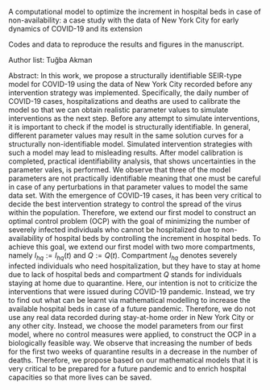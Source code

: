 A computational model to optimize the increment in hospital beds in case of non-availability: a case study with the data of New York City for early dynamics of COVID-19 and its extension

Codes and data to reproduce the results and figures in the manuscript. 

Author list: Tuğba Akman

Abstract: In this work, we propose a structurally identifiable SEIR-type model for COVID-19 using the data of New York City recorded before any intervention strategy was implemented. Specifically, the daily number of COVID-19 cases, hospitalizations and deaths are used to calibrate the model so that we can obtain realistic parameter values to simulate interventions as the next step. Before any attempt to simulate interventions, it is important to check if the model is structurally identifiable. In general, different parameter values may result in the same solution curves for a structurally non-identifiable model. Simulated intervention strategies  with such a model may lead to misleading results. After model calibration is completed, practical identifiability analysis, that shows uncertainties in the parameter vales, is performed. We observe that three of the model parameters are not practically identifiable meaning that one must be careful in case of any perturbations in that parameter values to model the same data set. With the emergence of COVID-19 cases, it has been very critical to decide the best intervention strategy to control the spread of the virus within the population. Therefore, we extend our first model to construct an optimal control problem (OCP) with the goal of minimizing the number of severely infected individuals who cannot be hospitalized due to non-availability of hospital beds by controlling the increment in hospital beds. To achieve this goal, we extend our first model with two more compartments, namely $I_{hq} := I_{hq}(t)$ and $Q := Q(t)$. Compartment $I_{hq}$ denotes severely infected individuals who need hospitalization, but they have to stay at home due to lack of hospital beds and compartment $Q$ stands for individuals staying at home due to quarantine. Here, our intention is not to criticize the interventions that were issued during COVID-19 pandemic. Instead, we try to find out what can be learnt via mathematical modelling to increase the available hospital beds in case of a future pandemic. Therefore, we do not use any real data recorded during stay-at-home order in New York City or any other city. Instead, we choose the model parameters from our first model, where no control measures were applied, to construct the OCP in a biologically feasible way. We observe that increasing the number of beds for the first two weeks of quarantine results in a decrease in the number of deaths. Therefore, we propose based on our mathematical models that it is very critical to be prepared for a future pandemic and to enrich hospital capacities so that more lives can be saved.
